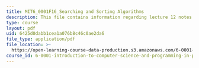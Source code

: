 ```yaml
---
title: MIT6_0001F16_Searching and Sorting Algorithms
description: This file contains information regarding lecture 12 notes.
type: course
layout: pdf
uid: 6425d0dabb1cea1a076b8c46c0ae2da6
file_type: application/pdf
file_location: >-
  https://open-learning-course-data-production.s3.amazonaws.com/6-0001-introduction-to-computer-science-and-programming-in-python-fall-2016/6425d0dabb1cea1a076b8c46c0ae2da6_MIT6_0001F16_Lec12.pdf
course_id: 6-0001-introduction-to-computer-science-and-programming-in-python-fall-2016
---
```

